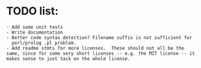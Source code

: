 # TODO list:

    - Add some unit tests
    - Write documentation
    - Better code syntax detection? Filename suffix is not sufficient for
      perl/prolog .pl problem.
    - Add readme stmts for more licenses.  These should not all be the same, since for some very short licenses -- e.g. the MIT license -- it makes sense to just tack on the whole license.


